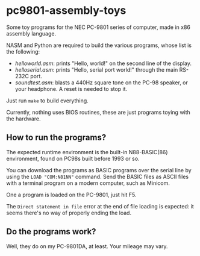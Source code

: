 # pc9801-assembly-toys

Some toy programs for the NEC PC-9801 series of computer, made in x86 assembly language.

NASM and Python are required to build the various programs, whose list is the following:

- _helloworld.asm_: prints "Hello, world!" on the second line of the display.
- _helloserial.asm_: prints "Hello, serial port world!" through the main RS-232C port.
- _soundtest.asm_: blasts a 440Hz square tone on the PC-98 speaker, or your headphone. A reset is needed to stop it.

Just run `make` to build everything.

Currently, nothing uses BIOS routines, these are just programs toying with the hardware.

## How to run the programs?

The expected runtime environment is the built-in N88-BASIC(86) environment, found on PC98s built
before 1993 or so.

You can download the programs as BASIC programs over the serial line by using the `LOAD "COM:N81NN"` command. Send the BASIC files as ASCII files with a terminal program on a modern computer, such as Minicom.

One a program is loaded on the PC-9801, just hit F5.

The `Direct statement in file` error at the end of file loading is expected: it seems there's no
way of properly ending the load.

## Do the programs work?

Well, they do on my PC-9801DA, at least. Your mileage may vary.
